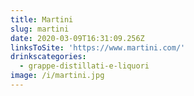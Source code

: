 ```yaml
---
title: Martini
slug: martini
date: 2020-03-09T16:31:09.256Z
linksToSite: 'https://www.martini.com/'
drinkscategories:
  - grappe-distillati-e-liquori
image: /i/martini.jpg
---
```

